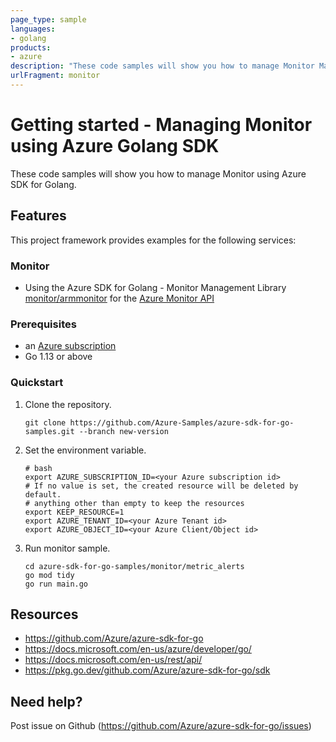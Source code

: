 ```yaml
---
page_type: sample
languages:
- golang
products:
- azure
description: "These code samples will show you how to manage Monitor Manager using Azure SDK for Golang."
urlFragment: monitor
---
```


# Getting started - Managing Monitor using Azure Golang SDK

These code samples will show you how to manage Monitor using Azure SDK for Golang.

## Features

This project framework provides examples for the following services:

### Monitor
* Using the Azure SDK for Golang - Monitor Management Library [monitor/armmonitor](https://pkg.go.dev/github.com/Azure/azure-sdk-for-go/sdk/monitor/armmonitor) for the [Azure Monitor API](https://docs.microsoft.com/en-us/rest/api/monitor/)

### Prerequisites
* an [Azure subscription](https://azure.microsoft.com)
* Go 1.13 or above

### Quickstart

1. Clone the repository.

    ```
    git clone https://github.com/Azure-Samples/azure-sdk-for-go-samples.git --branch new-version
    ```
   
2. Set the environment variable.

   ```
   # bash
   export AZURE_SUBSCRIPTION_ID=<your Azure subscription id> 
   # If no value is set, the created resource will be deleted by default.
   # anything other than empty to keep the resources
   export KEEP_RESOURCE=1 
   export AZURE_TENANT_ID=<your Azure Tenant id>          
   export AZURE_OBJECT_ID=<your Azure Client/Object id> 
   ```

3. Run monitor sample.

    ```
    cd azure-sdk-for-go-samples/monitor/metric_alerts
    go mod tidy
    go run main.go
    ```
   
## Resources

- https://github.com/Azure/azure-sdk-for-go
- https://docs.microsoft.com/en-us/azure/developer/go/
- https://docs.microsoft.com/en-us/rest/api/
- https://pkg.go.dev/github.com/Azure/azure-sdk-for-go/sdk

## Need help?

Post issue on Github (https://github.com/Azure/azure-sdk-for-go/issues)
